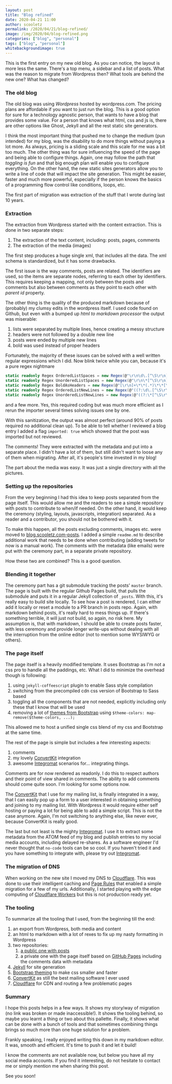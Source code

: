 ```yaml
---
layout: post
title: "Blog refined"
date: 2020-04-21 11:00
author: scooletz
permalink: /2020/04/21/blog-refined/
image: /img/2020/04/blog-refined.png
categories: ["blog", "personal"]
tags: ["blog", "personal"]
whitebackgroundimage: true
---
```


This is the first entry on my new old blog. As you can notice, the layout is more less the same. There's a top menu, a sidebar and a list of posts. What was the reason to migrate from Wordpress then? What tools are behind the new one? What has changed?

### The old blog

The old blog was using _Wordpress_ hosted by wordpress.com. The pricing plans are affordable if you want to just run the blog. This is a good option for sure for  a technology agnostic person, that wants to have a blog that provides some value. For a person that knows what html, css and js is, there are other options like Ghost, Jekyll and all the rest static site generators.

I think the most important thing that pushed me to change the medium (pun intended) for my blog, was the disability to do more things without paying a lot more. As always, pricing is a sliding scale and this scale for me was a bit too much. The other thing was for sure influencing the speed of the page and being able to configure things. Again, one may follow the path that _toggling is fun_ and that big enough plan will enable you to configure everything. On the other hand, the new static sites generators allow you to write a line of code that will impact the site generation. This might be easier, faster and much more powerful, especially if the person knows the basics of a programming flow control like conditions, loops, etc.

The first part of migration was extraction of the stuff that I wrote during last 10 years.

### Extraction

The extraction from Wordpress started with the content extraction. This is done in two separate steps:

1. The extraction of the text content, including: posts, pages, comments
1. The extraction of the media (images)

The first step produces a huge single xml, that includes all the data. The xml schema is standardized, but it has some drawbacks.

The first issue is the way comments, posts are related. The identifiers are used, so the items are separate nodes, referring to each other by identifiers. This requires keeping a mapping, not only between the posts and comments but also between comments as they point to each other with _parent id_ property.

The other thing is the quality of the produced markdown because of (probably) my clumsy edits in the wordpress itself. I used code found on Github, but even with a bumped up _html to markdown processor_ the output was miserable:

1. lists were separated by multiple lines, hence creating a messy structure
1. headers were not followed by a double new line
1. posts were ended by multiple new lines
1. bold was used instead of proper headers

Fortunately, the majority of these issues can be solved with a well written regular expressions which I did. Now blink twice while you can, because it's a pure regex nightmare

```csharp
static readonly Regex OrderedListSpaces = new Regex(@"\r\n\d\.[^\S\r\n]{1,3}", Flags);
static readonly Regex UnorderedListSpaces = new Regex(@"\r\n\*[^\S\r\n]{1,3}", Flags);
static readonly Regex BoldAsHeaders = new Regex(@"[\r\n]+\*\*(.*)\*\*[\r\n]+", Flags);
static readonly Regex OrderedListNewLines = new Regex(@"((?:\d\.[^\S\r\n].+[\r\n]+)+)", Flags);
static readonly Regex UnorderedListNewLines = new Regex(@"((?:\*[^\S\r\n].+[\r\n]+)+)", Flags);
```

and a few more. Yes, this required coding but was much more efficient as I rerun the importer several times solving issues one by one.

With this sanitization, the output was almost perfect (around 90% of posts required no additional clean up). To be able to tell whether I reviewed a blog entry I added a flag `imported: true` which showed that the post was imported but not reviewed.

The comments! They were extracted with the metadata and put into a separate place. I didn't have a lot of them, but still didn't want to loose any of them when migrating. After all, it's people's time invested in my blog!

The part about the media was easy. It was just a single directory with all the pictures.

### Setting up the repositories

From the very beginning I had this idea to keep posts separated from the page itself. This would allow me and the readers to see a simple repository with posts to contribute to when/if needed. On the other hand, it would keep the ceremony (styling, layouts, javascripts, integration) separated. As a reader and a contributor, you should not be bothered with it. 

To make this happen, all the posts excluding comments, images etc. were moved to [blog.scooletz.com-posts](https://github.com/Scooletz/blog.scooletz.com-posts). I added a simple `readme.md` to describe additional work that needs to be done when contributing (adding tweets for now is a manual work). The comments with the metadata (like emails) were put with the ceremony part, in a separate private repository.

How these two are combined? This is a good question.

### Blending it together

The ceremony part has a git submodule tracking the posts' `master` branch. The page is built with the regular Github Pages build, that pulls the submodule and puts it in a regular Jekyll collection of `_posts`. With this, it's really easy to build site locally. To see how a post is rendered, I  can either add it locally or reset a module to a PR branch in posts repo. Again, with markdown behind posts, it's really hard to mess things up. If there's something terrible, it will just not build, so again, no risk here. My assumption is, that with markdown, I should be able to create posts faster, with less ceremony and provide longer write-ups without dealing with all the interruption from the online editor (not to mention some WYSIWYG or others).

### The page itself

The page itself is a heavily modified template. It uses Bootstrap as I'm not a css pro to handle all the paddings, etc. What I did to minimize the overhead though is following:

1. using `jekyll-coffeescript` plugin to enable Sass style compilation
1. switching from the precompiled cdn css version of Bootstrap to Sass based
1. toggling all the components that are not needed, explicitly including only these that I know that will be used
1. removing a lot of [themes from Bootstrap](https://getbootstrap.com/docs/4.1/getting-started/theming/) using `$theme-colors: map-remove($theme-colors, ...);`

This allowed me to host a unified single css blend of my css and Bootstrap at the same time.

The rest of the page is simple but includes a few interesting aspects:

1. comments
1. my lovely [ConvertKit](https://scooletz.com/links/convertkit) integration
1. awesome [Integromat](https://scooletz.com/links/integromat) scenarios for... integrating things.

Comments are for now rendered as readonly. I do this to respect authors and their point of view shared in comments. The ability to add comments should come quite soon. I'm looking for some options now.

The [ConvertKit](https://scooletz.com/links/convertkit) that I use for my mailing list, is finally integrated in a way, that I can easily pop up a form to a user interested in obtaining something and joining to my mailing list. With Wordpress it would require either self hosting or paying a lot for being able to add a simple script. This is not the case anymore. Again, I'm not switching to anything else, like never ever, because ConvertKit is really good.

The last but not least is the mighty [Integromat](https://scooletz.com/links/integromat). I use it to extract some metadata from the ATOM feed of my blog and publish entries to my social media accounts, including delayed re-shares. As a software engineer I'd never thought that `no-code` tools can be so cool. If you haven't tried it and you have something to integrate with, please try out [Integromat](https://scooletz.com/links/integromat).

### The migration of DNS

When working on the new site I moved my DNS to [Cloudflare](https://www.cloudflare.com). This was done to use their intelligent caching and [Page Rules](https://www.cloudflare.com/features-page-rules/) that enabled a simple migration for a few of my urls. Additionally, I started playing with the edge computing of [Cloudflare Workers](https://workers.cloudflare.com/) but this is not production ready yet.

### The tooling

To summarize all the tooling that I used, from the beginning till the end:

1. an export from Wordpress, both media and content
1. an html to markdown with a lot of rexes to fix up my nasty formatting in Wordpress
1. two repositories:
   1. [a public one with posts](https://github.com/Scooletz/blog.scooletz.com-posts)
   1. a private one with the page itself based on [GitHub Pages](https://pages.github.com/) including the comments data with metadata
1. [Jekyll](https://jekyllrb.com) for site generation
1. [Bootstrap theming](https://getbootstrap.com/docs/4.1/getting-started/theming/) to make css smaller and faster
1. [ConvertKit](https://scooletz.com/links/convertkit) as still the best mailing software I ever used
1. [Cloudflare](https://www.cloudflare.com) for CDN and routing a few problematic pages

### Summary

I hope this posts helps in a few ways. It shows my story/way of migration (no link was broken or made inaccessible!). It shows the tooling behind, so maybe you learnt a thing or two about this pallette. Finally, it shows what can be done with a bunch of tools and that sometimes combining things brings so much more than one huge solution for a problem.

Frankly speaking, I really enjoyed writing this down in my markdown editor. It was, smooth and efficient. It's time to push it and let it build!

I know the comments are not available now, but below you have all my social media accounts. If you find it interesting, do not hesitate to contact me or simply mention me when sharing this post.

See you soon!
